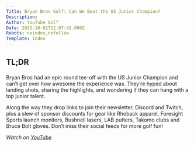```yaml
---
Title: Bryan Bros Golf: Can We Beat the US Junior Champion?
Description: 
Author: YouTube Golf
Date: 2025-10-01T22:07:42.000Z
Robots: noindex,nofollow
Template: index
---
```

<h2>
  
  
  TL;DR
</h2>

<p>Bryan Bros had an epic round tee-off with the US Junior Champion and can’t get over how awesome the experience was. They’re hyped about landing shots, sharing the highlights, and wondering if they can hang with a top junior talent.</p>

<p>Along the way they drop links to join their newsletter, Discord and Twitch, plus a slew of sponsor discounts for gear like Rhoback apparel, Foresight Sports launch monitors, Bushnell lasers, LAB putters, Takomo clubs and Bruce Bolt gloves. Don’t miss their social feeds for more golf fun!</p>

<p><em>Watch on <a href="https://www.youtube.com/watch?v=iH4iMWuqyRg" rel="noopener noreferrer">YouTube</a></em></p>

